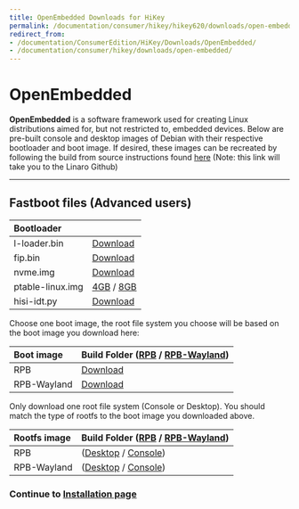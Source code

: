 ```yaml
---
title: OpenEmbedded Downloads for HiKey
permalink: /documentation/consumer/hikey/hikey620/downloads/open-embedded/
redirect_from:
- /documentation/ConsumerEdition/HiKey/Downloads/OpenEmbedded/
- /documentation/consumer/hikey/downloads/open-embedded/
---
```


# OpenEmbedded

**OpenEmbedded** is a software framework used for creating Linux distributions aimed for, but not restricted to, embedded devices. Below are pre-built console and desktop images of Debian with their respective bootloader and boot image. If desired, these images can be recreated by following the build from source instructions found [here](https://github.com/Linaro/documentation/blob/master/Reference-Platform/CECommon/OE.md) (Note: this link will take you to the Linaro Github)

***

## Fastboot files (Advanced users)

|   Bootloader    |   |
|:------------------|:-----------------------|
| l-loader.bin      | [Download](https://releases.linaro.org/reference-platform/embedded/hikey/latest/rpb/bootloader/l-loader.bin)           |
| fip.bin           | [Download](https://releases.linaro.org/reference-platform/embedded/hikey/latest/rpb/bootloader/fip.bin)           |
| nvme.img          | [Download](https://releases.linaro.org/reference-platform/embedded/hikey/latest/rpb/bootloader/nvme.img)           |
| ptable-linux.img  | [4GB](https://releases.linaro.org/reference-platform/embedded/hikey/latest/rpb/bootloader/ptable-linux-4g.img) / [8GB](https://releases.linaro.org/reference-platform/embedded/hikey/latest/rpb/bootloader/ptable-linux-8g.img)      |
| hisi-idt.py       | [Download](https://releases.linaro.org/reference-platform/embedded/hikey/latest/rpb/bootloader/hisi-idt.py)           |

Choose one boot image, the root file system you choose will be based on the boot image you download here:

|   Boot image    |  Build Folder ([RPB](https://releases.linaro.org/reference-platform/embedded/hikey/latest/rpb/) / [RPB-Wayland](https://releases.linaro.org/reference-platform/embedded/hikey/latest/rpb-wayland/))   |
|:------------------|:-----------------------|
| RPB    | [Download](https://releases.linaro.org/reference-platform/embedded/hikey/latest/rpb/boot*.uefi.img)   |
| RPB-Wayland    |  [Download](https://releases.linaro.org/reference-platform/embedded/hikey/latest/rpb-wayland/boot*.uefi.img)  |

Only download one root file system (Console or Desktop). You should match the type of rootfs to the boot image you downloaded above.

|   Rootfs image    |  Build Folder ([RPB](https://releases.linaro.org/reference-platform/embedded/hikey/latest/rpb/) / [RPB-Wayland](https://releases.linaro.org/reference-platform/embedded/hikey/latest/rpb-wayland/))    |
|:------------------|:----------------------------------|
| RPB  | ([Desktop](https://releases.linaro.org/reference-platform/embedded/hikey/latest/rpb/rpb-desktop-image-hikey-*.rootfs.ext4.gz) / [Console](https://releases.linaro.org/reference-platform/embedded/hikey/latest/rpb/rpb-console-image-hikey-*.rootfs.ext4.gz))    |
| RPB-Wayland  | ([Desktop](https://releases.linaro.org/reference-platform/embedded/hikey/latest/rpb-wayland/rpb-weston-image-hikey-*.rootfs.ext4.gz) / [Console](https://releases.linaro.org/reference-platform/embedded/hikey/latest/rpb-wayland/rpb-console-image-hikey-*.rootfs.ext4.gz))     |

### Continue to [Installation page](../installation/)
